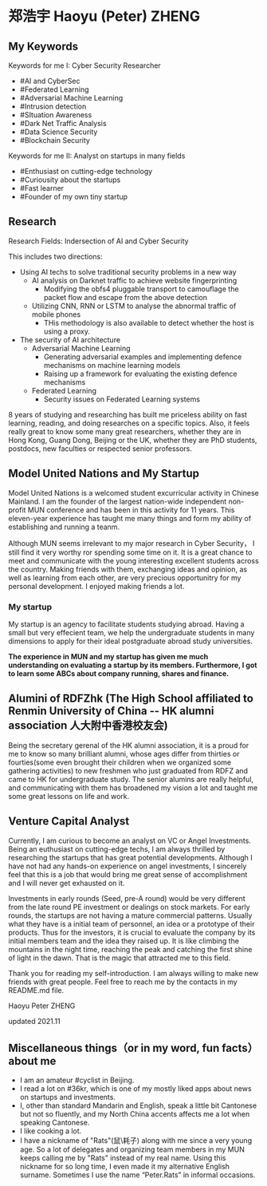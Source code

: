 # 郑浩宇 Haoyu (Peter) ZHENG

## My Keywords

Keywords for me I: Cyber Security Researcher
- \#AI and CyberSec
- \#Federated Learning
- \#Adversarial Machine Learning
- \#Intrusion detection
- \#SItuation Awareness
- \#Dark Net Traffic Analysis
- \#Data Science Security
- \#Blockchain Security

Keywords for me II: Analyst on startups in many fields
- \#Enthusiast on cutting-edge technology
- \#Curiousity about the startups
- \#Fast learner
- \#Founder of my own tiny startup

## Research

Research Fields: Indersection of AI and Cyber Security

This includes two directions:
- Using AI techs to solve traditional security problems in a new way
  - AI analysis on Darknet traffic to achieve website fingerprinting
    - Modifying the obfs4 pluggable transport to camouflage the packet flow and escape from the above detection
  - Utilizing CNN, RNN or LSTM to analyse the abnormal traffic of mobile phones
    - THis methodology is also available to detect whether the host is using a proxy.
- The security of AI architecture
  - Adversarial Machine Learning
    - Generating adversarial examples and implementing defence mechanisms on machine learning models
    - Raising up a framework for evaluating the existing defence mechanisms
  - Federated Learning
    - Security issues on Federated Learning systems

8 years of studying and researching has built me priceless ability on fast learning, reading, and doing researches on a specific topics. Also, it feels really great to know some many great researchers, whether they are in Hong Kong, Guang Dong, Beijing or the UK, whether they are PhD students, postdocs, new faculties or respected senior professors. 

## Model United Nations and My Startup

Model United Nations is a welcomed student excurricular activity in Chinese Mainland. I am the founder of the largest nation-wide independent non-profit MUN conference and has been in this activity for 11 years. This eleven-year experience has taught me many things and form my ability of establishing and running a teanm. 

Although MUN seems irrelevant to my major research in Cyber Security， I still find it very worthy ror spending some time on it. It is a great chance to meet and communicate with the young interesting excellent students across the country. Making friends with them, exchanging ideas and opinion, as well as learning from each other, are very precious opportunitry for my personal development. I enjoyed making friends a lot.

### My startup

My startup is an agency to facilitate students studying abroad. Having a small but very effecient team, we help the undergraduate students in many dimensions to apply for their ideal postgraduate abroad study universities. 

**The experience in MUN and my startup has given me much understanding on evaluating a startup by its members. Furthermore, I got to learn some ABCs about company running, shares and finance.**


## Alumini of RDFZhk (The High School affiliated to Renmin University of China -- HK alumni association 人大附中香港校友会) 
Being the secretary gerenal of the HK alumni association, it is a proud for me to know so many brilliant alumni, whose ages differ from thirties or fourties(some even brought their children when we organized some gathering activities) to new freshmen who just graduated from RDFZ and came to HK for undergraduate study. The senior alumins are really helpful, and communicating with them has broadened my vision a lot and taught me some great lessons on life and work.

## Venture Capital Analyst

Currently, I am curious to become an analyst on VC or Angel Investments. Being an euthusiast on cutting-edge techs, I am always thrilled by researching the startups that has great potential developments. Although I have not had any hands-on experience on angel investments, I sincerely feel that this is a job that would bring me great sense of accomplishment and I will never get exhausted on it.

Investments in early rounds (Seed, pre-A round) would be very different from the late round PE investment or dealings on stock markets. For early rounds, the startups are not having a mature commercial patterns. Usually what they have is a initial team of personnel, an idea or a prototype of their products. Thus for the investors, it is crucial to evaluate the company by its initial members team and the idea they raised up. It is like climbing the mountains in the night time, reaching the peak and catching the first shine of light in the dawn. That is the magic that attracted me to this field.  

Thank you for reading my self-introduction. I am always willing to make new friends with great people. Feel free to reach me by the contacts in my README.md file.

Haoyu Peter ZHENG

updated 2021.11

## Miscellaneous things（or in my word, fun facts） about me

- I am an amateur \#cyclist in Beijing.
- I read a lot on \#36kr, which is one of my mostly liked apps about news on startups and investments.
- I, other than standard Mandarin and English, speak a little bit Cantonese but not so fluently, and my North China accents affects me a lot when speaking Cantonese. 
- I like cooking a lot.
- I have a nickname of "Rats"(鼠\耗子) along with me since a very young age. So a lot of delegates and organizing team members in my MUN keeps calling me by "Rats" instead of my real name. Using this nickname for so long time, I even made it my alternative English surname. Sometimes I use the name “Peter.Rats” in informal occasions. 






<div style='display: none'>

Markdown is a lightweight and easy-to-use syntax for styling your writing. It includes conventions for

```markdown
Syntax highlighted code block

# Header 1
## Header 2
### Header 3

- Bulleted
- List

1. Numbered
2. List

**Bold** and _Italic_ and `Code` text

[Link](url) and ![Image](src)
```

For more details see [GitHub Flavored Markdown](https://guides.github.com/features/mastering-markdown/).

### Jekyll Themes

Your Pages site will use the layout and styles from the Jekyll theme you have selected in your [repository settings](https://github.com/PeterRats/PeterRats.github.io/settings/pages). The name of this theme is saved in the Jekyll `_config.yml` configuration file.

### Support or Contact

Having trouble with Pages? Check out our [documentation](https://docs.github.com/categories/github-pages-basics/) or [contact support](https://support.github.com/contact) and we’ll help you sort it out.
  
</div>
